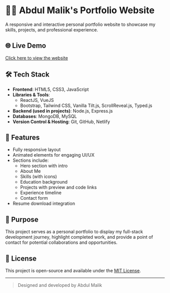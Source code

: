 # 🧑‍💻 Abdul Malik's Portfolio Website

A responsive and interactive personal portfolio website to showcase my skills, projects, and professional experience.

## 🌐 Live Demo

[Click here to view the website](https://abdulmalik812.github.io/Malik-Portfolio)

## 🛠️ Tech Stack

- **Frontend**: HTML5, CSS3, JavaScript
- **Libraries & Tools**:
  - ReactJS, VueJS
  - Bootstrap, Tailwind CSS, Vanilla Tilt.js, ScrollReveal.js, Typed.js
- **Backend (used in projects)**: Node.js, Express.js
- **Databases**: MongoDB, MySQL
- **Version Control & Hosting**: Git, GitHub, Netlify

## 📁 Features

- Fully responsive layout
- Animated elements for engaging UI/UX
- Sections include:
  - Hero section with intro
  - About Me
  - Skills (with icons)
  - Education background
  - Projects with preview and code links
  - Experience timeline
  - Contact form
- Resume download integration

## 🧠 Purpose

This project serves as a personal portfolio to display my full-stack development journey, highlight completed work, and provide a point of contact for potential collaborations and opportunities.

## 📜 License

This project is open-source and available under the [MIT License](https://opensource.org/licenses/MIT).

---

> Designed and developed by Abdul Malik
